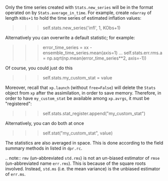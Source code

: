 Only the time series created with `Stats.new_series` will be in the format
operated on by `Stats.average_in_time`.  For example, create `ndarray` of
length `KObs+1` to hold the time series of estimated inflation values:
>>> self.stats.new_series('infl', 1, KObs+1)

Alternatively you can overwrite a default statistic; for example:
>>> error_time_series = xx - ensemble_time_series.mean(axis=1)
... self.stats.err.rms.a = np.sqrt(np.mean(error_time_series**2, axis=-1))

Of course, you could just do this
>>> self.stats.my_custom_stat = value

Moreover, recall that `xp.launch` (without `free=False`) will delete
the `Stats` object from `xp` after the assimilation, in order to save memory.
Therefore, in order to have `my_custom_stat` be available among `xp.avrgs`,
it must be "registered":
>>> self.stats.stat_register.append("my_custom_stat")

Alternatively, you can do both at once
>>> self.stat("my_custom_stat", value)

The statistics are also averaged in space.
This is done according to the field summary methods in listed in `dpr.rc`.

.. note::
    `rmv` (un-abbreviated `std.rms`) is not an un-biased estimator of `rmse`
    (un-abbreviated name `err.rms`).  This is because of the square roots
    involved.  Instead, `std.ms` (i.e. the mean variance) is the unbiased
    estimator of `err.ms`.
